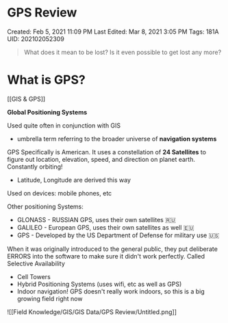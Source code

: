 # GPS Review

Created: Feb 5, 2021 11:09 PM
Last Edited: Mar 8, 2021 3:05 PM
Tags: 181A
UID: 202102052309

> What does it mean to be lost? Is it even possible to get lost any more?

# What is GPS?

[[GIS & GPS]]

**Global Positioning Systems**

Used quite often in conjunction with GIS

- umbrella term referring to the broader universe of **navigation systems**

GPS Specifically is American. It uses a constellation of **24 Satellites** to figure out location, elevation, speed, and direction on planet earth. Constantly orbiting!

- Latitude, Longitude are derived this way

Used on devices: mobile phones, etc

Other positioning Systems:

- GLONASS - RUSSIAN GPS, uses their own satellites 🇷🇺
- GALILEO - European GPS, uses their own satellites as well 🇪🇺
- GPS - Developed by the US Department of Defense for military use 🇺🇸

When it was originally introduced to the general public, they put deliberate ERRORS into the software to make sure it didn't work perfectly. Called Selective Availability

- Cell Towers
- Hybrid Positioning Systems (uses wifi, etc as well as GPS)
- Indoor navigation! GPS doesn't really work indoors, so this is a big growing field right now

![[Field Knowledge/GIS/GIS Data/GPS Review/Untitled.png]]
